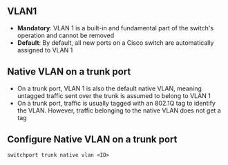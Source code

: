 ## VLAN1
- **Mandatory**: VLAN 1 is a built-in and fundamental part of the switch's operation and cannot be removed
- **Default**: By default, all new ports on a Cisco switch are automatically assigned to VLAN 1

## Native VLAN on a trunk port
- On a trunk port, VLAN 1 is also the default native VLAN, meaning untagged traffic sent over the trunk is assumed to belong to VLAN 1
- On a trunk port, traffic is usually tagged with an 802.1Q tag to identify the VLAN. However, traffic belonging to the native VLAN does not get a tag

## Configure Native VLAN on a trunk port
```
switchport trunk native vlan <ID>
```
